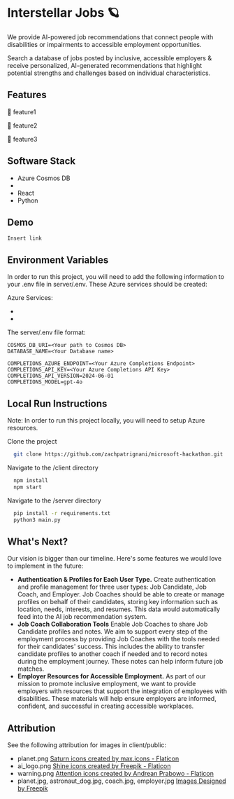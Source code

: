 # Interstellar Jobs 🪐
We provide AI-powered job recommendations that connect people with disabilities or impairments to accessible employment opportunities.

Search a database of jobs posted by inclusive, accessible employers & receive personalized, AI-generated recommendations that highlight potential strengths and challenges based on individual characteristics.

## Features
:star2: feature1

:star2: feature2

:star2: feature3

## Software Stack
- Azure Cosmos DB
- 
- React
- Python

## Demo
    Insert link

## Environment Variables
In order to run this project, you will need to add the following information to your .env file in server/.env. These Azure services should be created:

Azure Services:

- 
- 

The server/.env file format:
```
COSMOS_DB_URI=<Your path to Cosmos DB>
DATABASE_NAME=<Your Database name>

COMPLETIONS_AZURE_ENDPOINT=<Your Azure Completions Endpoint>
COMPLETIONS_API_KEY=<Your Azure Completions API Key>
COMPLETIONS_API_VERSION=2024-06-01
COMPLETIONS_MODEL=gpt-4o
```

## Local Run Instructions

Note: In order to run this project locally, you will need to setup Azure resources.

Clone the project

```bash
  git clone https://github.com/zachpatrignani/microsoft-hackathon.git
```

Navigate to the /client directory

```bash
  npm install
  npm start
```

Navigate to the /server directory

```bash
  pip install -r requirements.txt
  python3 main.py
```

## What's Next?
Our vision is bigger than our timeline. Here's some features we would love to implement in the future:

- **Authentication & Profiles for Each User Type.** Create authentication and profile management for three user types: Job Candidate, Job Coach, and Employer. Job Coaches should be able to create or manage profiles on behalf of their candidates, storing key information such as location, needs, interests, and resumes. This data would automatically feed into the AI job recommendation system.
- **Job Coach Collaboration Tools** Enable Job Coaches to share Job Candidate profiles and notes. We aim to support every step of the employment process by providing Job Coaches with the tools needed for their candidates' success. This includes the ability to transfer candidate profiles to another coach if needed and to record notes during the employment journey. These notes can help inform future job matches.
- **Employer Resources for Accessible Employment.** As part of our mission to promote inclusive employment, we want to provide employers with resources that support the integration of employees with disabilities. These materials will help ensure employers are informed, confident, and successful in creating accessible workplaces.

## Attribution
See the following attribution for images in client/public:
- planet.png [Saturn icons created by max.icons - Flaticon](https://www.flaticon.com/free-icons/saturn)
- ai_logo.png [Shine icons created by Freepik - Flaticon](https://www.flaticon.com/free-icons/shine)
- warning.png [Attention icons created by Andrean Prabowo - Flaticon](https://www.flaticon.com/free-icons/attention)
- planet.jpg, astronaut_dog.jpg, coach.jpg, employer.jpg [Images Designed by Freepik](https://www.freepik.com/)
